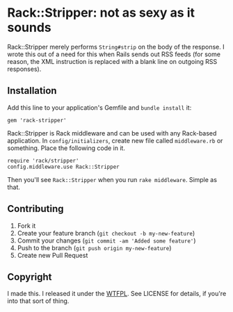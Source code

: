 # Rack::Stripper: not as sexy as it sounds

Rack::Stripper merely performs `String#strip` on the body of the response. I wrote this out of a need for this when Rails sends out RSS feeds (for some reason, the XML instruction is replaced with a blank line on outgoing RSS responses).

## Installation

Add this line to your application's Gemfile and `bundle install` it:

    gem 'rack-stripper'

Rack::Stripper is Rack middleware and can be used with any Rack-based application. In `config/initializers`, create new file called `middleware.rb` or something. Place the following code in it.

    require 'rack/stripper'
    config.middleware.use Rack::Stripper

Then you'll see `Rack::Stripper` when you run `rake middleware`. Simple as that.

## Contributing

1. Fork it
2. Create your feature branch (`git checkout -b my-new-feature`)
3. Commit your changes (`git commit -am 'Added some feature'`)
4. Push to the branch (`git push origin my-new-feature`)
5. Create new Pull Request

## Copyright

I made this. I released it under the [WTFPL](http://sam.zoy.org/wtfpl). See LICENSE for details, if you're into that sort of thing.
